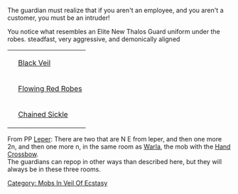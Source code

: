 The guardian must realize that if you aren't an employee, and you aren't
a customer, you must be an intruder!

You notice what resembles an Elite New Thalos Guard uniform under the
robes. steadfast, very aggressive, and demonically aligned

<table>
<tr>
<td>

<worn on head>

</td>
<td>

[Black Veil](Black_Veil_(Veil_of_Ecstasy).md "wikilink")

</td>
</tr>
<tr>
<td>

<worn about body>

</td>
<td>

[Flowing Red Robes](Flowing_Red_Robes "wikilink")

</td>
</tr>
<tr>
<td>

<wielded>

</td>
<td>

[Chained Sickle](Chained_Sickle "wikilink")

</td>
</tr>
</table>

From PP [Leper](Leper "wikilink"): There are two that are N E from
leper, and then one more 2n, and then one more n, in the same room as
[Warla](Warla "wikilink"), the mob with the [Hand
Crossbow](Hand_Crossbow "wikilink").  
The guardians can repop in other ways than described here, but they will
always be in these three rooms.

[Category: Mobs In Veil Of
Ecstasy](Category:_Mobs_In_Veil_Of_Ecstasy "wikilink")
